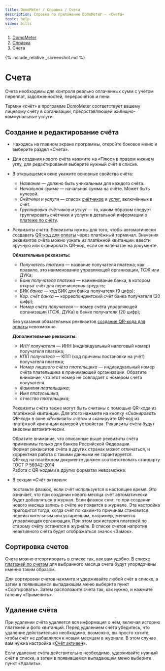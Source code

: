 ```yaml
---
title: DomoMeter / Справка / Счета
description: Справка по приложению DomoMeter — «Счета»
topic: help
video: bills
---
```


<div class="row">
<ol class="breadcrumb pull-right">
  <li><a href="{{ '/' | absolute_url }}">DomoMeter</a></li>
  <li><a href="{{ '/help' | absolute_url }}">Справка</a></li>
  <li class="active">Счета</li>
</ol>
</div>

<script type="text/javascript">
	var screenshots = [
	  '{{ "/assets/img/screens/bills.png" | absolute_url }}', 
	  '{{ "/assets/img/screens/bill-properties.png" | absolute_url }}',
	  '{{ "/assets/img/screens/bill-details.png" | absolute_url }}'
	];
</script>
{% include_relative _screenshot.md %}

<div class="instruction" markdown="1">

# Счета

Счета необходимы для контроля реально оплаченных сумм с учётом переплат, задолженностей, перерасчётов и пени.  

Термин «счёт» в программе DomoMeter соответствует вашему лицевому счёту в организации, предоставляющей жилищно-коммунальные услуги.

## Создание и редактирование счёта

* Находясь на главном экране программы, откройте боковое меню и выберите раздел «Счета». 
 
* Для создания нового счёта нажмите на «Плюс» в правом нижнем углу, для редактирования выберите нужный счёт в списке. 
 
* В открывшемся окне укажите основные свойства счёта: 
  * *Название* — должно быть уникальным для каждого счёта. 
  * *Начальная сумма* — начальная сумма на счёте. Может быть нулевой.
  * *Счётчики и услуги* — список [счётчиков](/help/counters) и [услуг](/help/services), включённых в счёт. 
  * *Группировка счётчиков и услуг* — то, каким образом следует группировать счётчики и услуги в детальной информации о [платеже по счёту](/help/payments). 
  
* *Реквизиты счёта*. 
Реквизиты нужны для того, чтобы автоматически создавать [QR-код для оплаты](/help/qrcode) через платёжный терминал. 
Значения реквизитов счёта можно узнать из платёжной квитанции: ввести вручную или сканировать QR-код, если он напечатан на документе.

  **Обязательные реквизиты:**
  
  * *Получатель платежа* — название получателя платежа; как правило, это наименование управляющей организации, ТСЖ или ДУКа;
  * *Банк получателя платежа* — наименование банка, в котором открыт счёт для перечисления средств;
  * *БИК банка* — код БИК для банка получателя (9 цифр);
  * *Кор. счёт банка* — корреспондентский счёт банка получателя (20 цифр);
  * *Номер счёта получателя* — номер счёта управляющей организации (ТСЖ, ДУКа) в банке получателя (20 цифр);
  
  Без указания обязательных реквизитов [создание QR-кода для оплаты](/help/qrcode) невозможно.
  
  **Дополнительные реквизиты:**
  
  * *ИНН получателя* — ИНН (индивидуальный налоговый номер) получателя платежа;
  * *КПП получателя* — КПП (код причины постановки на учёт) получателя платежа;
  * *Номер лицевого счёта плательщика* — индивидуальный номер счёта плательщика в принимающей организации. Обратите внимание, что этот номер не совпадает с номером счёта получателя. 
  * *Фамилия плательщика*;
  * *Имя плательщика*;
  * *отчество плательщика*;
  
  Реквизиты счёта также могут быть считаны с помощью QR-кода из платёжной квитанции.
  Для этого нажмите на кнопку «*Сканировать QR-код*» в окне «*Реквизиты счёта*» и сканируйте QR-код из платёжной квитанции камерой устройства.
  Реквизиты счёта будут внесены автоматически.
    
  <div class="well">
  Обратите внимание, что описанные выше реквизиты счёта применимы только для банков Российской Федерации.<br>
  Формат реквизитов счёта в других странах может отличаться, и корректная работа с такими данными не гарантируется.<br>  
  QR-код на платёжном документе должен соответствовать стандарту <a href="http://protect.gost.ru/document1.aspx?control=31&id=187312" target="_blank">ГОСТ Р 56042-2014 <sup title="Ссылка откроется в новом окне"><i class="fa fa-external-link-square"></i></sup></a><br>
  Работа с QR-кодами в других форматах невозможна.
  </div>
  
* В секции «*Счёт активен*»:<a id="bill-is-active"></a>  
  
  поставьте флажок, если счёт используется в настоящее время. 
Это означает, что при создании нового месяца счёт автоматически будет добавляться в журнал. 
Если флажок снят, то при создании нового месяца запись о счёте не появится в журнале.
Эта настройка пригодится тогда, когда счёт по каким-то причинам становится недействительным или устаревшим, например, меняется управляющая организация.
При этом вся история платежей по старому счёту останется в журнале. В списке счетов напротив неактивного счёта будет отображаться значок «Замок».

## Сортировка счетов
  
Счета можно отсортировать в списке так, как вам удобно. В [списке платежей по счетам](/help/payments) для выбранного месяца счета будут упорядочены именно таким образом.  

Для сортировки счетов нажмите и удерживайте любой счёт в списке, а затем в появившемся выпадающем меню выберите пункт «Сортировать».
Затем расположите счета так, как нужно, и нажмите галочку «Применить».
  
## Удаление счёта  
  
При удалении счёта удаляется вся информация о нём, включая историю платежей и фото квитанций.
Перед удалением счёта убедитесь, что удаление действительно необходимо, возможно, вы просто хотите, чтобы счёт не добавлялся к новым месяцам в журнале. В этом случае вам нужна настройка «<a href="#bill-is-active" class="page-scroll">Счёт активен</a>».

Если удаление счёта действительно необходимо, удерживайте нужный счёт в списке, а затем в появившемся выпадающем меню выберите пункт «Удалить».
 
</div>